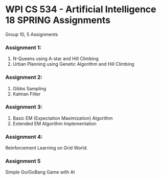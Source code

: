 # WPI CS 534 - Artificial Intelligence 18 SPRING Assignments

Group 10, 5 Assignments 

### Assignment 1: 
1. N-Queens using A-star and Hill Climbing
2. Urban Planning using Genetic Algorithm and Hill Climbing

### Assignment 2:
1. Gibbs Sampling
2. Kalman Filter

### Assignment 3:
1. Basic EM (Expectation Maximization) Algorithm
2. Extended EM Algorithm Implementation 

### Assignment 4:

Reinforcement Learning on Grid World.

### Assignment 5

Simple Go/GoBang Game with AI
